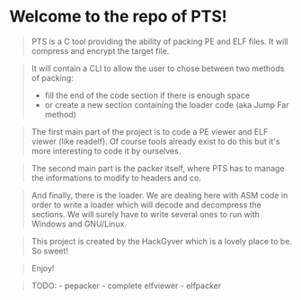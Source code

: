 Welcome to the repo of PTS!
===================================


> PTS is a C tool providing the ability of packing PE and ELF files.
> It will compress and encrypt the target file.


> It will contain a CLI to allow the user to chose between two methods of packing:
>   - fill the end of the code section if there is enough space
>   - or create a new section containing the loader code (aka Jump Far method)


> The first main part of the project is to code a PE viewer and ELF viewer (like
readelf).
> Of course tools already exist to do this but it's more interesting to code it
by ourselves.


> The second main part is the packer itself, where PTS has to manage the
informations to modify to headers and co.


> And finally, there is the loader.
> We are dealing here with ASM code in order to write a loader which will decode
and decompress the sections.
> We will surely have to write several ones to run with Windows and GNU/Linux.


> This project is created by the HackGyver which is a lovely place to be.
> So sweet!


> Enjoy!


> TODO:
    - pepacker
    - complete elfviewer
    - elfpacker
